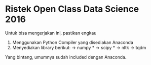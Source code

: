 # Ristek Open Class Data Science 2016

Untuk bisa mengerjakan ini, pastikan engkau

1. Menggunakan Python Compiler yang disediakan Anaconda
2. Menyediakan library berikut:
-> numpy *
-> scipy *
-> nltk
-> tqdm

Yang bintang, umumnya sudah included dengan Anaconda. 